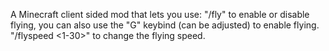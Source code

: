 A Minecraft client sided mod that lets you use:
"/fly" to enable or disable flying, you can also use the "G" keybind (can be adjusted) to enable flying.
"/flyspeed <1-30>" to change the flying speed.
